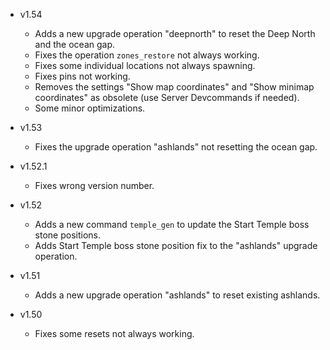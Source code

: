 - v1.54
  - Adds a new upgrade operation "deepnorth" to reset the Deep North and the ocean gap.
  - Fixes the operation `zones_restore` not always working.
  - Fixes some individual locations not always spawning.
  - Fixes pins not working.
  - Removes the settings "Show map coordinates" and "Show minimap coordinates" as obsolete (use Server Devcommands if needed).
  - Some minor optimizations.

- v1.53
  - Fixes the upgrade operation "ashlands" not resetting the ocean gap.

- v1.52.1
  - Fixes wrong version number.

- v1.52
  - Adds a new command `temple_gen` to update the Start Temple boss stone positions.
  - Adds Start Temple boss stone position fix to the "ashlands" upgrade operation.

- v1.51
  - Adds a new upgrade operation "ashlands" to reset existing ashlands.

- v1.50
  - Fixes some resets not always working.
